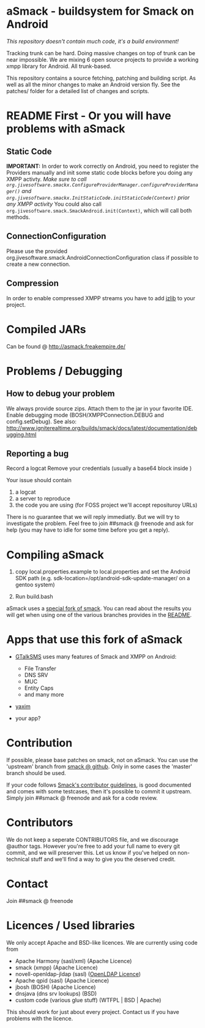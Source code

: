 aSmack - buildsystem for Smack on Android
=========================================

*This repository doesn't contain much code, it's a build environment!*

Tracking trunk can be hard. Doing massive changes on top of trunk can
be near impossible. We are mixing 6 open source projects to provide a
working xmpp library for Android. All trunk-based.

This repository contains a source fetching, patching and building
script.  As well as all the minor changes to make an Android version
fly.  See the patches/ folder for a detailed list of changes and
scripts.

README First - Or you will have problems with aSmack
====================================================

Static Code
-----------

**IMPORTANT:** In order to work correctly on Android, you need to
register the Providers manually and init some static code blocks
before you doing any XMPP activty. *Make sure to call
`org.jivesoftware.smackx.ConfigureProviderManager.configureProviderManager()`
and `org.jivesoftware.smackx.InitStaticCode.initStaticCode(Context)`
prior any XMPP activity* You could also call
`org.jivesoftware.smack.SmackAndroid.init(Context)`, which will call
both methods.

ConnectionConfiguration
-----------------------

Please use the provided
org.jivesoftware.smack.AndroidConnectionConfiguration class if
possible to create a new connection.

Compression
-----------

In order to enable compressed XMPP streams you have to add
[jzlib](http://www.jcraft.com/jzlib/) to your project.

Compiled JARs
=============

Can be found @ http://asmack.freakempire.de/

Problems / Debugging
==============================

How to debug your problem
-------------------------

We always provide source zips. Attach them to the jar in your favorite
IDE.  Enable debugging mode (BOSH/XMPPConnection.DEBUG and
config.setDebug). See also:
http://www.igniterealtime.org/builds/smack/docs/latest/documentation/debugging.html

Reporting a bug
---------------

Record a logcat
Remove your credentials (usually a base64 block inside <auth></auth>)

Your issue should contain
1. a logcat
2. a server to reproduce
3. the code you are using (for FOSS project we'll accept reposituroy URLs)

There is no guarantee that we will reply immediatly. But we will try to
investigate the problem. Feel free to join ##smack @ freenode and ask for help (you may have to idle for some time before you get a reply).

Compiling aSmack
================

1. copy local.properties.example to local.properties and set the
Android SDK path (e.g. sdk-location=/opt/android-sdk-update-manager/
on a gentoo system)

2. Run build.bash

aSmack uses a [special fork of
smack](https://github.com/Flowdalic/smack). You can read about the
results you will get when using one of the various branches provides
in the
[README](https://github.com/Flowdalic/smack/blob/smack_extended/README.markdown).

Apps that use this fork of aSmack
=================================
- [GTalkSMS](http://code.google.com/p/gtalksms/) uses many features of Smack and XMPP on Android:
    - File Transfer
    - DNS SRV
    - MUC
    - Entity Caps
    - and many more 

- [yaxim](https://github.com/ge0rg/yaxim)
- your app?

Contribution
============

If possible, please base patches on smack, not on aSmack. You can use
the 'upstream' branch from [smack @
github](https://github.com/Flowdalic/smack). Only in some cases the
'master' branch should be used.

If your code follows [Smack's contributor guidelines](
http://community.igniterealtime.org/docs/DOC-1984), is good documented
and comes with some testcases, then it's possible to commit it
upstream. Simply join ##smack @ freenode and ask for a code review.

Contributors
============

We do not keep a seperate CONTRIBUTORS file, and we discourage @author
tags.  However you're free to add your full name to every git commit,
and we will preserver this. Let us know if you've helped on
non-technical stuff and we'll find a way to give you the deserved
credit.

Contact
=======

Join ##smack @ freenode

Licences / Used libraries
=========================

We only accept Apache and BSD-like licences.
We are currently using code from

 * Apache Harmony (sasl/xml) (Apache Licence)
 * smack (xmpp) (Apache Licence)
 * novell-openldap-jldap (sasl) ([OpenLDAP Licence][1])
 * Apache qpid (sasl) (Apache Licence)
 * jbosh (BOSH) (Apache Licence)
 * dnsjava (dns srv lookups) (BSD)
 * custom code (various glue stuff) (WTFPL | BSD | Apache)

This should work for just about every project. Contact us if you have
problems with the licence.

  [1]: http://www.openldap.org/devel/cvsweb.cgi/~checkout~/LICENSE?rev=1.23.2.1&hideattic=1&sortbydate=0  "OpenLDAP Licence"

